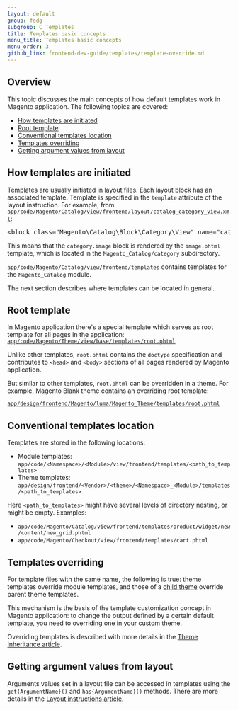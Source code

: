 ```yaml
---
layout: default  
group: fedg
subgroup: C_Templates
title: Templates basic concepts
menu_title: Templates basic concepts
menu_order: 3
github_link: frontend-dev-guide/templates/template-override.md
---
```


<h2>Overview</h2>
This topic discusses the main concepts of how default templates work in Magento application. 
The following topics are covered:

* <a href="#template-layout">How templates are initiated</a>
* <a href="#root">Root template</a>
* <a href="#template-convention">Conventional templates location</a>
* <a href="#override">Templates overriding</a>
* <a href="#getter">Getting argument values from layout</a>


<h2 id="template-layout">How templates are initiated</h2>

Templates are usually initiated in layout files.
Each layout block has an associated template. 
Template is specified in the `template` attribute of the <block> layout instruction. 
For example, from <code><a href="{{site.mage2000url}}app/code/Magento/Catalog/view/frontend/layout/catalog_category_view.xml" target="_blank">app/code/Magento/Catalog/view/frontend/layout/catalog_category_view.xml</a></code>:

<pre>
&lt;block class=&quot;Magento\Catalog\Block\Category\View&quot; name=&quot;category.image&quot; template=&quot;Magento_Catalog::category/image.phtml&quot;/&gt;
</pre>

This means that the `category.image` block is rendered by the `image.phtml` template, which is located in the `Magento_Catalog/category` subdirectory.
 
`app/code/Magento/Catalog/view/frontend/templates` contains templates for the `Magento_Catalog` module.

The next section describes where templates can be located in general.

<h2 id="root">Root template</h2>

In Magento application there's a special template which serves as root template for all pages in the application: <code><a href="{{site.mage2000url}}app/code/Magento/Theme/view/base/templates/root.phtml" target="_blank">app/code/Magento/Theme/view/base/templates/root.phtml</a></code>

Unlike other templates, `root.phtml` contains the `doctype` specification and contributes to <code>&lt;head&gt;</code> and <code>&lt;body&gt;</code> sections of all pages rendered by Magento application. 

But similar to other templates, `root.phtml` can be overridden in a theme. 
For example, Magento Blank theme contains an overriding root template: 

<code><a href="{{site.mage2000url}}app/design/frontend/Magento/luma/Magento_Theme/templates/root.phtml" target="_blank">app/design/frontend/Magento/luma/Magento_Theme/templates/root.phtml</a></code>


<h2 id="template-convention">Conventional templates location</h2> Templates are stored in the following locations:

* <span id="module">Module templates: <code>app/code/&lt;Namespace&gt;/&lt;Module&gt;/view/frontend/templates/&lt;path_to_templates&gt;</code>
* <span id="theme">Theme templates: <code>app/design/frontend/&lt;Vendor&gt;/&lt;theme&gt;/&lt;Namespace&gt;_&lt;Module&gt;/templates/&lt;path_to_templates&gt;</code>

Here <code>&lt;path_to_templates&gt;</code> might have several levels of directory nesting, or might be empty. Examples:

* `app/code/Magento/Catalog/view/frontend/templates/product/widget/new/content/new_grid.phtml`
* `app/code/Magento/Checkout/view/frontend/templates/cart.phtml`

<h2 id="override">Templates overriding</h2>
For template files with the same name, the following is true: 
theme templates override module templates, and those of a <a href="{{site.gdeurl}}frontend-dev-guide/themes/theme-inherit.html" target="_blank">child theme</a> override parent theme templates.

This mechanism is the basis of the template customization concept in Magento application: to change the output defined by a certain default template, you need to overriding one in your custom theme.

Overriding templates is described with more details in the <a href="{{site.gdeurl}}frontend-dev-guide/themes/theme-inherit.html#theme-inherit-templates" target="_blank">Theme Inheritance article</a>.


<h2 id="getter">Getting argument values from layout</h2>

Arguments values set in a layout file can be accessed in templates using the <code>get{ArgumentName}()</code> and <code>has{ArgumentName}()</code> methods. There are more details in the <a href="{{site.gdeurl}}frontend-dev-guide/layouts/xml-instructions.html#getter" target="_blank">Layout instructions article.